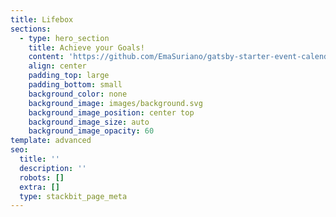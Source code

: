 ```yaml
---
title: Lifebox
sections:
  - type: hero_section
    title: Achieve your Goals!
    content: 'https://github.com/EmaSuriano/gatsby-starter-event-calendar'
    align: center
    padding_top: large
    padding_bottom: small
    background_color: none
    background_image: images/background.svg
    background_image_position: center top
    background_image_size: auto
    background_image_opacity: 60
template: advanced
seo:
  title: ''
  description: ''
  robots: []
  extra: []
  type: stackbit_page_meta
---
```

